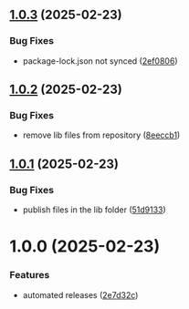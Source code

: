 ## [1.0.3](https://github.com/drskullster/pen-colors/compare/v1.0.2...v1.0.3) (2025-02-23)


### Bug Fixes

* package-lock.json not synced ([2ef0806](https://github.com/drskullster/pen-colors/commit/2ef08061b3cc5b8ebc3e69c714fe336af61dfb3f))

## [1.0.2](https://github.com/drskullster/pen-colors/compare/v1.0.1...v1.0.2) (2025-02-23)


### Bug Fixes

* remove lib files from repository ([8eeccb1](https://github.com/drskullster/pen-colors/commit/8eeccb15645871f6fd13eef03d466e75f6b071d9))

## [1.0.1](https://github.com/drskullster/pen-colors/compare/v1.0.0...v1.0.1) (2025-02-23)


### Bug Fixes

* publish files in the lib folder ([51d9133](https://github.com/drskullster/pen-colors/commit/51d91332788c762dea45bd594543631aeddc77e7))

# 1.0.0 (2025-02-23)


### Features

* automated releases ([2e7d32c](https://github.com/drskullster/pen-colors/commit/2e7d32c231d2c291e6f986aaa3b460ed858a6207))
